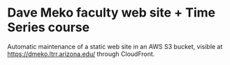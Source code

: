 # Dave Meko faculty web site + Time Series course

Automatic maintenance of a static web site in an AWS S3 bucket,
visible at https://dmeko.ltrr.arizona.edu/ through CloudFront.

